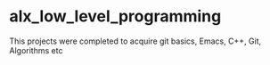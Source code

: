# alx_low_level_programming
This projects were completed to acquire git basics, Emacs, C++, Git, Algorithms etc
